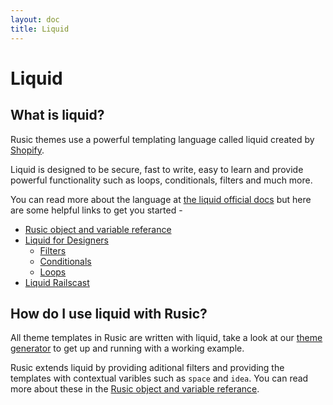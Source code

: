 ```yaml
---
layout: doc
title: Liquid
---
```


# Liquid

## What is liquid?

Rusic themes use a powerful templating language called liquid created by [Shopify](http://shopify.com).

Liquid is designed to be secure, fast to write, easy to learn and provide powerful functionality such as
loops, conditionals, filters and much more.

You can read more about the language at [the liquid official docs](https://github.com/Shopify/liquid/wiki) but here are some helpful
links to get you started -

- [Rusic object and variable referance](/themes/object-and-variable-reference/)
- [Liquid for Designers](https://github.com/Shopify/liquid/wiki/Liquid-for-Designers)
  - [Filters](https://github.com/Shopify/liquid/wiki/Liquid-for-Designers#standard-filters)
  - [Conditionals](https://github.com/Shopify/liquid/wiki/Liquid-for-Designers#if--else)
  - [Loops](https://github.com/Shopify/liquid/wiki/Liquid-for-Designers#for-loops)
- [Liquid Railscast](http://railscasts.com/episodes/118-liquid)

## How do I use liquid with Rusic?

All theme templates in Rusic are written with liquid, take a look at our [theme generator](http://github.com/rusic/generator-rusic-theme) to
get up and running with a working example.

Rusic extends liquid by providing aditional filters and providing the templates with contextual varibles such as `space` and `idea`. You
can read more about these in the [Rusic object and variable referance](/themes/object-and-variable-reference/).
